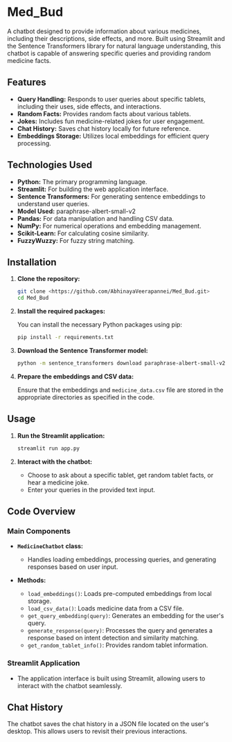 # Med_Bud

A chatbot designed to provide information about various medicines, including their descriptions, side effects, and more. Built using Streamlit and the Sentence Transformers library for natural language understanding, this chatbot is capable of answering specific queries and providing random medicine facts.

## Features

- **Query Handling:** Responds to user queries about specific tablets, including their uses, side effects, and interactions.
- **Random Facts:** Provides random facts about various tablets.
- **Jokes:** Includes fun medicine-related jokes for user engagement.
- **Chat History:** Saves chat history locally for future reference.
- **Embeddings Storage:** Utilizes local embeddings for efficient query processing.

## Technologies Used

- **Python:** The primary programming language.
- **Streamlit:** For building the web application interface.
- **Sentence Transformers:** For generating sentence embeddings to understand user queries.
- **Model Used:** paraphrase-albert-small-v2
- **Pandas:** For data manipulation and handling CSV data.
- **NumPy:** For numerical operations and embedding management.
- **Scikit-Learn:** For calculating cosine similarity.
- **FuzzyWuzzy:** For fuzzy string matching.

## Installation

1. **Clone the repository:**

   ```bash
   git clone <https://github.com/AbhinayaVeerapannei/Med_Bud.git>
   cd Med_Bud
   ```

2. **Install the required packages:**

   You can install the necessary Python packages using pip:

   ```bash
   pip install -r requirements.txt
   ```

3. **Download the Sentence Transformer model:**

   ```bash
   python -m sentence_transformers download paraphrase-albert-small-v2
   ```

4. **Prepare the embeddings and CSV data:**

   Ensure that the embeddings and `medicine_data.csv` file are stored in the appropriate directories as specified in the code.

## Usage

1. **Run the Streamlit application:**

   ```bash
   streamlit run app.py
   ```

2. **Interact with the chatbot:**
   - Choose to ask about a specific tablet, get random tablet facts, or hear a medicine joke.
   - Enter your queries in the provided text input.

## Code Overview

### Main Components

- **`MedicineChatbot` class:**
  - Handles loading embeddings, processing queries, and generating responses based on user input.
  
- **Methods:**
  - `load_embeddings()`: Loads pre-computed embeddings from local storage.
  - `load_csv_data()`: Loads medicine data from a CSV file.
  - `get_query_embedding(query)`: Generates an embedding for the user's query.
  - `generate_response(query)`: Processes the query and generates a response based on intent detection and similarity matching.
  - `get_random_tablet_info()`: Provides random tablet information.

### Streamlit Application
- The application interface is built using Streamlit, allowing users to interact with the chatbot seamlessly.

## Chat History

The chatbot saves the chat history in a JSON file located on the user's desktop. This allows users to revisit their previous interactions.
